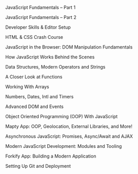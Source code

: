 JavaScript Fundamentals – Part 1


JavaScript Fundamentals – Part 2


Developer Skills & Editor Setup 


HTML & CSS Crash Course


JavaScript in the Browser: DOM Manipulation Fundamentals 


How JavaScript Works Behind the Scenes 


Data Structures, Modern Operators and Strings 


A Closer Look at Functions 


Working With Arrays 


Numbers, Dates, Intl and Timers


Advanced DOM and Events 


Object Oriented Programming (OOP) With JavaScript 


Mapty App: OOP, Geolocation, External Libraries, and More!


Asynchronous JavaScript: Promises, Async/Await and AJAX 


Modern JavaScript Development: Modules and Tooling 


Forkify App: Building a Modern Application 


Setting Up Git and Deployment 
